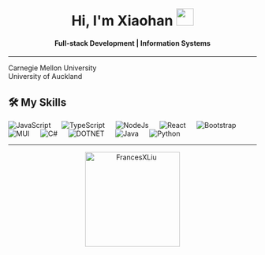 <h1 align="center">Hi, I'm Xiaohan <img src="https://media.giphy.com/media/hvRJCLFzcasrR4ia7z/giphy.gif" width="35"></h1>
<h4 align="center"> Full-stack Development | Information Systems </h4>
<hr/>
Carnegie Mellon University <br />
University of Auckland <br />

## 🛠️ My Skills
<p align="left"> 
  
  <a href="https://developer.mozilla.org/en-US/docs/Web/JavaScript" target="_blank" style="text-decoration: none;"> 
     <img alt="JavaScript" src="https://img.shields.io/badge/JavaScript%20-%23F7DF1E.svg?logo=javascript&logoColor=black">
   </a>
  &#8195;
  <a href="https://www.typescriptlang.org/" target="_blank" style="text-decoration: none;"> 
     <img alt="TypeScript" src="https://shields.io/badge/TypeScript-3178C6?logo=TypeScript&logoColor=FFF">
   </a>
  &#8195;
  <a href="https://nodejs.org/en" target="_blank" style="text-decoration: none;"> 
     <img alt="NodeJs" src="https://img.shields.io/badge/Node.js-43853D?logo=node.js&logoColor=white">
   </a>
  &#8195;
  <a href="https://react.dev/" target="_blank" style="text-decoration: none;"> 
     <img alt="React" src="https://img.shields.io/badge/React-20232A?logo=react&logoColor=61DAFB">
   </a>
  &#8195;
  <a href="https://getbootstrap.com/" target="_blank" style="text-decoration: none;"> 
     <img alt="Bootstrap" src="https://img.shields.io/badge/Bootstrap-563D7C?logo=bootstrap&logoColor=white">
   </a>
  &#8195;
  <a href="https://mui.com/" target="_blank" style="text-decoration: none;"> 
     <img alt="MUI" src="https://img.shields.io/badge/MUI-0081CB?logo=mui&logoColor=white">
   </a>
  &#8195;
   <a href="https://docs.microsoft.com/en-us/dotnet/csharp/" target="_blank" style="text-decoration: none;">
    <img alt="C#" src="https://img.shields.io/badge/C%23-%23239120.svg?logo=c-sharp&logoColor=white">
  </a>
  &#8195;
  <a href="https://dotnet.microsoft.com/en-us/" target="_blank" style="text-decoration: none;">
    <img alt="DOTNET" src="https://img.shields.io/badge/.NET-5C2D91?logo=.net&logoColor=white">
  </a>
  &#8195;
  <a href="https://www.java.com" target="_blank" style="text-decoration: none;"> 
    <img alt="Java" src="https://img.shields.io/badge/Java-ED8B00?logo=openjdk&logoColor=white">
  </a>
  &#8195;
   <a href="https://www.python.org" target="_blank" style="text-decoration: none;">
    <img alt="Python" src="https://img.shields.io/badge/Python%20-%2314354C.svg?logo=python&logoColor=white">
  </a>

</p>

<hr />
<p align="center"> <img src="https://github-readme-stats.vercel.app/api/top-langs?username=FrancesXLiu&show_icons=true&locale=en&layout=compact&theme=algolia" alt="FrancesXLiu" height="192px"/> </p>

<!--
**FrancesXLiu/FrancesXLiu** is a ✨ _special_ ✨ repository because its `README.md` (this file) appears on your GitHub profile.

Here are some ideas to get you started:

- 🔭 I’m currently working on ...
- 🌱 I’m currently learning ...
- 👯 I’m looking to collaborate on ...
- 🤔 I’m looking for help with ...
- 💬 Ask me about ...
- 📫 How to reach me: ...
- 😄 Pronouns: ...
- ⚡ Fun fact: ...
-->
